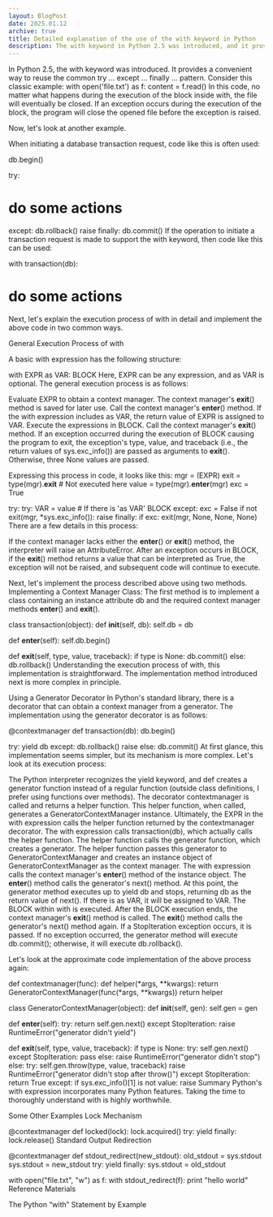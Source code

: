 ```yaml
---
layout: BlogPost
date: 2025.01.12 
archive: true
title: Detailed explanation of the use of the with keyword in Python
description: The with keyword in Python 2.5 was introduced, and it provides a convenient way to reuse the common try ... except ... finally ... pattern. Consider this classic example
---
```


In Python 2.5, the with keyword was introduced. It provides a convenient way to reuse the common try ... except ... finally ... pattern. Consider this classic example:
with open('file.txt') as f:
  content = f.read()
In this code, no matter what happens during the execution of the block inside with, the file will eventually be closed. If an exception occurs during the execution of the block, the program will close the opened file before the exception is raised.

Now, let's look at another example.

When initiating a database transaction request, code like this is often used:
 
db.begin()
 
try:
  # do some actions
except:
  db.rollback()
  raise
finally:
  db.commit()
If the operation to initiate a transaction request is made to support the with keyword, then code like this can be used:
 
with transaction(db):
  # do some actions
Next, let's explain the execution process of with in detail and implement the above code in two common ways.

General Execution Process of with

A basic with expression has the following structure:

with EXPR as VAR:
  BLOCK
Here, EXPR can be any expression, and as VAR is optional. The general execution process is as follows:

Evaluate EXPR to obtain a context manager.
The context manager's __exit__() method is saved for later use.
Call the context manager's __enter__() method.
If the with expression includes as VAR, the return value of EXPR is assigned to VAR.
Execute the expressions in BLOCK.
Call the context manager's __exit__() method. If an exception occurred during the execution of BLOCK causing the program to exit, the exception's type, value, and traceback (i.e., the return values of sys.exc_info()) are passed as arguments to __exit__(). Otherwise, three None values are passed.

Expressing this process in code, it looks like this:
mgr = (EXPR)
exit = type(mgr).__exit__ # Not executed here
value = type(mgr).__enter__(mgr)
exc = True
 
try:
  try:
    VAR = value # If there is 'as VAR'
    BLOCK
  except:
    exc = False
    if not exit(mgr, *sys.exc_info()):
      raise
finally:
  if exc:
    exit(mgr, None, None, None)
There are a few details in this process:

If the context manager lacks either the __enter__() or __exit__() method, the interpreter will raise an AttributeError.
After an exception occurs in BLOCK, if the __exit__() method returns a value that can be interpreted as True, the exception will not be raised, and subsequent code will continue to execute.

Next, let's implement the process described above using two methods.
Implementing a Context Manager Class:
The first method is to implement a class containing an instance attribute db and the required context manager methods __enter__() and __exit__().

class transaction(object):
  def __init__(self, db):
    self.db = db
 
  def __enter__(self):
    self.db.begin()
 
  def __exit__(self, type, value, traceback):
    if type is None:
      db.commit()
    else:
      db.rollback()
Understanding the execution process of with, this implementation is straightforward. The implementation method introduced next is more complex in principle.

Using a Generator Decorator
In Python's standard library, there is a decorator that can obtain a context manager from a generator. The implementation using the generator decorator is as follows:
 
@contextmanager
def transaction(db):
  db.begin()
 
  try:
    yield db
  except:
    db.rollback()
    raise
  else:
    db.commit()
At first glance, this implementation seems simpler, but its mechanism is more complex. Let's look at its execution process:

The Python interpreter recognizes the yield keyword, and def creates a generator function instead of a regular function (outside class definitions, I prefer using functions over methods).
The decorator contextmanager is called and returns a helper function. This helper function, when called, generates a GeneratorContextManager instance. Ultimately, the EXPR in the with expression calls the helper function returned by the contextmanager decorator.
The with expression calls transaction(db), which actually calls the helper function. The helper function calls the generator function, which creates a generator.
The helper function passes this generator to GeneratorContextManager and creates an instance object of GeneratorContextManager as the context manager.
The with expression calls the context manager's __enter__() method of the instance object.
The __enter__() method calls the generator's next() method. At this point, the generator method executes up to yield db and stops, returning db as the return value of next(). If there is as VAR, it will be assigned to VAR.
The BLOCK within with is executed.
After the BLOCK execution ends, the context manager's __exit__() method is called. The __exit__() method calls the generator's next() method again. If a StopIteration exception occurs, it is passed.
If no exception occurred, the generator method will execute db.commit(); otherwise, it will execute db.rollback().

Let's look at the approximate code implementation of the above process again:
 
def contextmanager(func):
  def helper(*args, **kwargs):
    return GeneratorContextManager(func(*args, **kwargs))
  return helper
 
class GeneratorContextManager(object):
  def __init__(self, gen):
    self.gen = gen
 
  def __enter__(self):
    try:
      return self.gen.next()
    except StopIteration:
      raise RuntimeError("generator didn't yield")
 
  def __exit__(self, type, value, traceback):
    if type is None:
      try:
        self.gen.next()
      except StopIteration:
        pass
      else:
        raise RuntimeError("generator didn't stop")
    else:
      try:
        self.gen.throw(type, value, traceback)
        raise RuntimeError("generator didn't stop after throw()")
      except StopIteration:
        return True
      except:
        if sys.exc_info()[1] is not value:
          raise
Summary
Python's with expression incorporates many Python features. Taking the time to thoroughly understand with is highly worthwhile.

Some Other Examples
Lock Mechanism
 
@contextmanager
def locked(lock):
  lock.acquired()
  try:
    yield
  finally:
    lock.release()
Standard Output Redirection

 
@contextmanager
def stdout_redirect(new_stdout):
  old_stdout = sys.stdout
  sys.stdout = new_stdout
  try:
    yield
  finally:
    sys.stdout = old_stdout
 
with open("file.txt", "w") as f:
  with stdout_redirect(f):
    print "hello world"
Reference Materials

The Python “with” Statement by Example

 